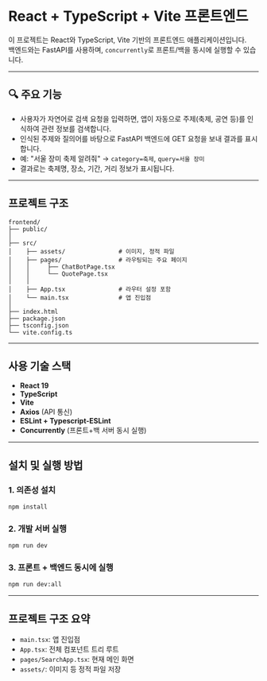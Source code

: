 # React + TypeScript + Vite 프론트엔드

이 프로젝트는 React와 TypeScript, Vite 기반의 프론트엔드 애플리케이션입니다.  
백엔드와는 FastAPI를 사용하며, `concurrently`로 프론트/백을 동시에 실행할 수 있습니다.

---

## 🔍 주요 기능

- 사용자가 자연어로 검색 요청을 입력하면, 앱이 자동으로 주제(축제, 공연 등)를 인식하여 관련 정보를 검색합니다.
- 인식된 주제와 질의어를 바탕으로 FastAPI 백엔드에 GET 요청을 보내 결과를 표시합니다.
- 예: "서울 장미 축제 알려줘" → `category=축제`, `query=서울 장미`
- 결과로는 축제명, 장소, 기간, 거리 정보가 표시됩니다.

---

## 프로젝트 구조

```
frontend/
├── public/             
│
├── src/
│    ├── assets/               # 이미지, 정적 파일
│    ├── pages/                # 라우팅되는 주요 페이지
│    │     ├── ChatBotPage.tsx
│    │     └── QuotePage.tsx
│    │
│    ├── App.tsx               # 라우터 설정 포함
│    └── main.tsx              # 앱 진입점
│
├── index.html
├── package.json
├── tsconfig.json
└── vite.config.ts
```

---

## 사용 기술 스택

- **React 19**
- **TypeScript**
- **Vite**
- **Axios** (API 통신)
- **ESLint + Typescript-ESLint**
- **Concurrently** (프론트+백 서버 동시 실행)

---

## 설치 및 실행 방법

### 1. 의존성 설치

```bash
npm install
```
### 2. 개발 서버 실행

```bash
npm run dev
```
### 3. 프론트 + 백엔드 동시에 실행

```bash
npm run dev:all
```
---

## 프로젝트 구조 요약
- `main.tsx`: 앱 진입점
- `App.tsx`: 전체 컴포넌트 트리 루트
- `pages/SearchApp.tsx`: 현재 메인 화면
- `assets/`: 이미지 등 정적 파일 저장

